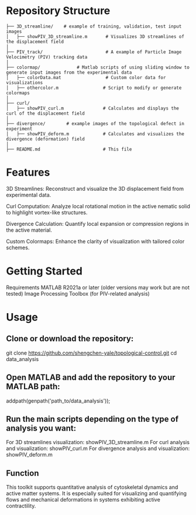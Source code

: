 # Repository Structure

```
├── 3D_streamline/    # example of training, validation, test input images
│   ├── showPIV_3D_streamline.m       # Visualizes 3D streamlines of the displacement field
│
├── PIV_track/                        # A example of Particle Image Velocimetry (PIV) tracking data
│
├── colormap/              # Matlab scripts of using sliding window to generate input images from the experimental data
│   ├── colorData.mat                 # Custom color data for visualizations
│   ├── othercolor.m                 # Script to modify or generate colormaps
│
├── curl/                
│   ├── showPIV_curl.m               # Calculates and displays the curl of the displacement field
│ 
├── divergence/        # example images of the topological defect in experiment
│   ├── showPIV_deform.m             # Calculates and visualizes the divergence (deformation) field
│
├── README.md                        # This file
```


# Features

3D Streamlines: Reconstruct and visualize the 3D displacement field from experimental data.

Curl Computation: Analyze local rotational motion in the active nematic solid to highlight vortex-like structures.

Divergence Calculation: Quantify local expansion or compression regions in the active material.

Custom Colormaps: Enhance the clarity of visualization with tailored color schemes.

# Getting Started

Requirements
MATLAB R2021a or later (older versions may work but are not tested)
Image Processing Toolbox (for PIV-related analysis)

# Usage
## Clone or download the repository:

git clone https://github.com/shengchen-yale/topological-control.git
cd data_analysis

## Open MATLAB and add the repository to your MATLAB path:

addpath(genpath('path_to/data_analysis'));

## Run the main scripts depending on the type of analysis you want:

For 3D streamlines visualization: showPIV_3D_streamline.m
For curl analysis and visualization: showPIV_curl.m
For divergence analysis and visualization: showPIV_deform.m

## Function
This toolkit supports quantitative analysis of cytoskeletal dynamics and active matter systems. It is especially suited for visualizing and quantifying flows and mechanical deformations in systems exhibiting active contractility.
